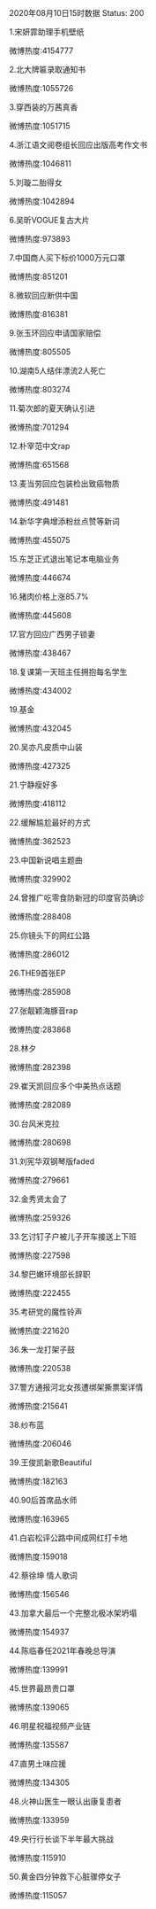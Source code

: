2020年08月10日15时数据
Status: 200

1.宋妍霏助理手机壁纸

微博热度:4154777

2.北大牌匾录取通知书

微博热度:1055726

3.穿西装的万茜真香

微博热度:1051715

4.浙江语文阅卷组长回应出版高考作文书

微博热度:1046811

5.刘璇二胎得女

微博热度:1042894

6.吴昕VOGUE复古大片

微博热度:973893

7.中国商人买下标价1000万元口罩

微博热度:851201

8.微软回应断供中国

微博热度:816381

9.张玉环回应申请国家赔偿

微博热度:805505

10.湖南5人结伴漂流2人死亡

微博热度:803274

11.菊次郎的夏天确认引进

微博热度:701294

12.朴宰范中文rap

微博热度:651568

13.麦当劳回应包装检出致癌物质

微博热度:491481

14.新华字典增添粉丝点赞等新词

微博热度:455075

15.东芝正式退出笔记本电脑业务

微博热度:446674

16.猪肉价格上涨85.7%

微博热度:445608

17.官方回应广西男子锁妻

微博热度:438467

18.复课第一天班主任拥抱每名学生

微博热度:434002

19.基金

微博热度:432045

20.吴亦凡皮质中山装

微博热度:427325

21.宁静瘦好多

微博热度:418112

22.缓解尴尬最好的方式

微博热度:362523

23.中国新说唱主题曲

微博热度:329902

24.曾推广吃零食防新冠的印度官员确诊

微博热度:288408

25.你镜头下的网红公路

微博热度:286012

26.THE9首张EP

微博热度:285908

27.张靓颖海豚音rap

微博热度:283868

28.林夕

微博热度:282398

29.崔天凯回应多个中美热点话题

微博热度:282089

30.台风米克拉

微博热度:280698

31.刘宪华双钢琴版faded

微博热度:279661

32.金秀贤太会了

微博热度:259326

33.乞讨钉子户被儿子开车接送上下班

微博热度:227598

34.黎巴嫩环境部长辞职

微博热度:222455

35.考研党的魔性铃声

微博热度:221620

36.朱一龙打架子鼓

微博热度:220538

37.警方通报河北女孩遭绑架撕票案详情

微博热度:215641

38.纱布蓝

微博热度:206046

39.王俊凯新歌Beautiful

微博热度:182163

40.90后首席品水师

微博热度:163965

41.白岩松评公路中间成网红打卡地

微博热度:159018

42.蔡徐坤 情人歌词

微博热度:156546

43.加拿大最后一个完整北极冰架坍塌

微博热度:154937

44.陈临春任2021年春晚总导演

微博热度:139991

45.世界最昂贵口罩

微博热度:139065

46.明星祝福视频产业链

微博热度:135587

47.直男土味应援

微博热度:134305

48.火神山医生一眼认出康复患者

微博热度:133959

49.央行行长谈下半年最大挑战

微博热度:115910

50.黄金四分钟救下心脏骤停女子

微博热度:115057


